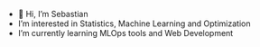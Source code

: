 - 👋 Hi, I’m Sebastian
- I’m interested in Statistics, Machine Learning and Optimization
- I’m currently learning MLOps tools and Web Development

<!---
sbravo73/sbravo73 is a ✨ special ✨ repository because its `README.md` (this file) appears on your GitHub profile.
You can click the Preview link to take a look at your changes.
--->
